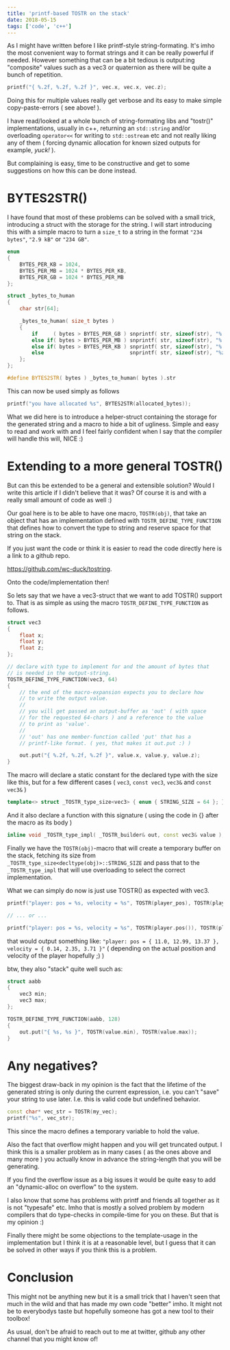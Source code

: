 ```yaml
---
title: 'printf-based TOSTR on the stack'
date: 2018-05-15
tags: ['code', 'c++']
---
```


As I might have written before I like printf-style string-formating. It's imho the most convenient way to format strings and it can be really powerful if needed.
However something that can be a bit tedious is output:ing "composite" values such as a vec3 or quaternion as there will be quite a bunch of repetition.

```c++
printf("{ %.2f, %.2f, %.2f }", vec.x, vec.x, vec.z);
```

Doing this for multiple values really get verbose and its easy to make simple copy-paste-errors ( see above! ).

I have read/looked at a whole bunch of string-formating libs and "tostr()" implementations, usually in c++, returning an `std::string` and/or overloading `operator<<` for writing to `std::ostream` etc and not really liking any of them ( forcing dynamic allocation for known sized outputs for example, *yuck!* ). 

But complaining is easy, time to be constructive and get to some suggestions on how this can be done instead.

# BYTES2STR()

I have found that most of these problems can be solved with a small trick, introducing a struct with the storage for the string. I will start introducing this with a simple macro to turn a `size_t` to a string in the format `"234 bytes"`, `"2.9 kB"` or `"234 GB"`.

```c++
enum
{
	BYTES_PER_KB = 1024,
	BYTES_PER_MB = 1024 * BYTES_PER_KB,
	BYTES_PER_GB = 1024 * BYTES_PER_MB
};

struct _bytes_to_human
{
	char str[64];

	_bytes_to_human( size_t bytes )
	{
		if     ( bytes > BYTES_PER_GB ) snprintf( str, sizeof(str), "%.02f GB", (double)bytes * ( 1.0f / (double)BYTES_PER_GB ) );
		else if( bytes > BYTES_PER_MB ) snprintf( str, sizeof(str), "%.02f MB", (double)bytes * ( 1.0f / (double)BYTES_PER_MB ) );
		else if( bytes > BYTES_PER_KB ) snprintf( str, sizeof(str), "%.02f kB", (double)bytes * ( 1.0f / (double)BYTES_PER_KB ) );
		else                            snprintf( str, sizeof(str), "%zu bytes", bytes );
	};
};

#define BYTES2STR( bytes ) _bytes_to_human( bytes ).str
```

This can now be used simply as follows

```c++
printf("you have allocated %s", BYTES2STR(allocated_bytes));
```

What we did here is to introduce a helper-struct containing the storage for the generated string and a macro to hide a bit of ugliness. Simple and easy to read and work with and I feel fairly confident when I say that the compiler will handle this will, NICE :)


# Extending to a more general TOSTR()

But can this be extended to be a general and extensible solution? Would I write this article if I didn't believe that it was? Of course it is and with a really small amount of code as well :)

Our goal here is to be able to have one macro, `TOSTR(obj)`, that take an object that has an implementation defined with `TOSTR_DEFINE_TYPE_FUNCTION` that defines how to convert the type to string and reserve space for that string on the stack.

If you just want the code or think it is easier to read the code directly here is a link to a github repo.

https://github.com/wc-duck/tostring.

Onto the code/implementation then!

So lets say that we have a vec3-struct that we want to add TOSTR() support to. That is as simple as using the macro `TOSTR_DEFINE_TYPE_FUNCTION` as follows.

```c++
struct vec3
{
	float x;
	float y;
	float z;
};

// declare with type to implement for and the amount of bytes that 
// is needed in the output-string.
TOSTR_DEFINE_TYPE_FUNCTION(vec3, 64) 
{
	// the end of the macro-expansion expects you to declare how
	// to write the output value.
	//
	// you will get passed an output-buffer as 'out' ( with space
	// for the requested 64-chars ) and a reference to the value 
	// to print as 'value'.
	//
	// 'out' has one member-function called 'put' that has a 
	// printf-like format. ( yes, that makes it out.put :) )

	out.put("{ %.2f, %.2f, %.2f }", value.x, value.y, value.z);
}
```

The macro will declare a static constant for the declared type with the size like this, but for a few different cases ( `vec3`, `const vec3`, `vec3&` and `const vec3&` )

```c++
template<> struct _TOSTR_type_size<vec3> { enum { STRING_SIZE = 64 }; };
```

And it also declare a function with this signature ( using the code in {} after the macro as its body )

```c++
inline void _TOSTR_type_impl( _TOSTR_builder& out, const vec3& value );
```

Finally we have the `TOSTR(obj)`-macro that will create a temporary buffer on the stack, fetching its size from `_TOSTR_type_size<decltype(obj)>::STRING_SIZE` and pass that to the `_TOSTR_type_impl` that will use overloading to select the correct implementation.

What we can simply do now is just use TOSTR() as expected with vec3.


```c++
printf("player: pos = %s, velocity = %s", TOSTR(player_pos), TOSTR(player_vel));

// ... or ...

printf("player: pos = %s, velocity = %s", TOSTR(player.pos()), TOSTR(player.vel()));
```

that would output something like: `"player: pos = { 11.0, 12.99, 13.37 }, velocity = { 0.14, 2.35, 3.71 }"` ( depending on the actual position and velocity of the player hopefully ;) )

btw, they also "stack" quite well such as:

```c++
struct aabb
{
	vec3 min;
	vec3 max;
};

TOSTR_DEFINE_TYPE_FUNCTION(aabb, 128) 
{
	out.put("{ %s, %s }", TOSTR(value.min), TOSTR(value.max));
}
```


# Any negatives?

The biggest draw-back in my opinion is the fact that the lifetime of the generated string is only during the current expression, i.e. you can't "save" your string to use later. I.e. this is valid code but undefined behavior.

```c++
const char* vec_str = TOSTR(my_vec);
printf("%s", vec_str);
```

This since the macro defines a temporary variable to hold the value.

Also the fact that overflow might happen and you will get truncated output. I think this is a smaller problem as in many cases ( as the ones above and many more ) you actually know in advance the string-length that you will be generating.

If you find the overflow issue as a big issues it would be quite easy to add an "dynamic-alloc on overflow" to the system.

I also know that some has problems with printf and friends all together as it is not "typesafe" etc. Imho that is mostly a solved problem by modern compilers that do type-checks in compile-time for you on these. But that is my opinion :)

Finally there might be some objections to the template-usage in the implementation but I think it is at a reasonable level, but I guess that it can be solved in other ways if you think this is a problem.

# Conclusion

This might not be anything new but it is a small trick that I haven't seen that much in the wild and that has made my own code "better" imho. It might not be to everybodys taste but hopefully someone has got a new tool to their toolbox!

As usual, don't be afraid to reach out to me at twitter, github any other channel that you might know of!